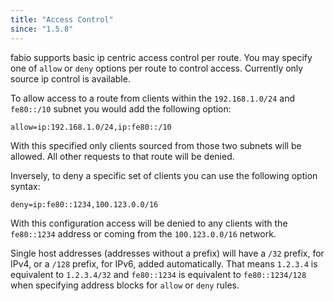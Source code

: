```yaml
---
title: "Access Control"
since: "1.5.8"
---
```


fabio supports basic ip centric access control per route.  You may
specify one of `allow` or `deny` options per route to control access.
Currently only source ip control is available.

<!--more-->

To allow access to a route from clients within the `192.168.1.0/24`
and `fe80::/10` subnet you would add the following option:

```
allow=ip:192.168.1.0/24,ip:fe80::/10
```

With this specified only clients sourced from those two subnets will
be allowed.  All other requests to that route will be denied.


Inversely, to deny a specific set of clients you can use the
following option syntax:

```
deny=ip:fe80::1234,100.123.0.0/16
```

With this configuration access will be denied to any clients with
the `fe80::1234` address or coming from the `100.123.0.0/16` network.

Single host addresses (addresses without a prefix) will have a
`/32` prefix, for IPv4, or a `/128` prefix, for IPv6, added automatically.
That means `1.2.3.4` is equivalent to `1.2.3.4/32` and `fe80::1234`
is equivalent to `fe80::1234/128` when specifying
address blocks for `allow` or `deny` rules.
